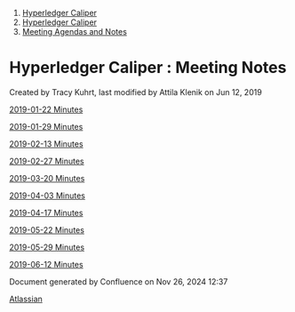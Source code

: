 1. [Hyperledger Caliper](index.html)
2. [Hyperledger Caliper](Hyperledger-Caliper_23101442.html)
3. [Meeting Agendas and Notes](Meeting-Agendas-and-Notes_23101465.html)

# Hyperledger Caliper : Meeting Notes

Created by Tracy Kuhrt, last modified by Attila Klenik on Jun 12, 2019

[2019-01-22 Minutes](https://wiki2.hyperledger.org/display/caliper/2019-01-22+Minutes)

[2019-01-29 Minutes](https://lf-hyperledger.atlassian.net/wiki/display/caliper/2019-01-29+Minutes)

[2019-02-13 Minutes](https://lf-hyperledger.atlassian.net/wiki/display/caliper/2019-02-13+Minutes)

[2019-02-27 Minutes](https://lf-hyperledger.atlassian.net/wiki/display/caliper/2019-02-27+Minutes)

[2019-03-20 Minutes](https://lf-hyperledger.atlassian.net/wiki/display/caliper/2019-03-20+Minutes)

[2019-04-03 Minutes](https://lf-hyperledger.atlassian.net/wiki/display/caliper/2019-04-03+Minutes)

[2019-04-17 Minutes](https://lf-hyperledger.atlassian.net/wiki/display/caliper/2019-04-17+Minutes)

[2019-05-22 Minutes](2019-05-22-Minutes_23101530.html)

[2019-05-29 Minutes](2019-05-29-Minutes_23101543.html)

[2019-06-12 Minutes](2019-06-12-Minutes_23101546.html)

Document generated by Confluence on Nov 26, 2024 12:37

[Atlassian](http://www.atlassian.com/)
